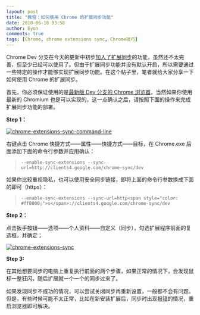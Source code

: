 ```yaml
---
layout: post
title: "教程：如何使用 Chrome 的扩展同步功能"
date: 2010-06-18 03:58
author: Eyon
comments: true
tags: [Chrome, chrome extensions sync, Chrome技巧]
---
```

Chrome Dev 分支在今天的更新中初步[加入了扩展同步](http://www.chromi.org/archives/5285)的功能，虽然还不太完善，但至少已经可以使用了。但由于扩展同步功能并没有默认开启，所以需要通过一些特定的操作才能够实现扩展同步功能。在这个帖子里，笔者就给大家分享一下如何使用 Chrome 的扩展同步。

首先，你必须保证使用的是[最新版 Dev 分支的 Chrome 浏览器](http://www.chromi.org/archives/5285)，当然如果你使用最新的 Chromium 也是可以实现的，这一点确认之后，请按照下面的操作来完成扩展同步功能的部署。

**Step 1：**

<a href="http://img.chromi.org/2010/06/chrome-extensions-sync-command-line.png">![](http://img.chromi.org/2010/06/chrome-extensions-sync-command-line.png "chrome-extensions-sync-command-line")</a>

右键点击 Chrome 快捷方式——属性——快捷方式——目标，在 Chrome.exe 后面添加下面的命令行参数并应用确认：


>`--enable-sync-extensions --sync-url=http://clients4.google.com/chrome-sync/dev`


如果你比较重视隐私，也可以使用安全同步链接，即将上面的命令行参数换成下面的即可（https）：


>`--enable-sync-extensions --sync-url=http<span style="color: #ff0000;">s</span>://clients4.google.com/chrome-sync/dev`


**Step 2：**

点击扳手按钮——选项——个人资料——自定义（同步），勾选扩展程序前面的复选框，并确定；<!--more-->

<a href="http://img.chromi.org/2010/06/chrome-extensions-sync.png">![](http://img.chromi.org/2010/06/chrome-extensions-sync.png "chrome-extensions-sync")</a>

**Step 3:**

在其他想要同步的电脑上重复执行前面的两个步骤，如果正常的情况下，会发现鼠标一整狂闪，随后扩展就一个一个的同步过来了。

如果发现同步不成功的情况，可以尝试关闭同步再重新设置，一般都不会有问题。但是，有些时候可能不太正常，比如在新安装扩展后，同步时出现[报错](http://code.google.com/p/chromium/issues/detail?id=46742)的情况，重启浏览器即可解决。
